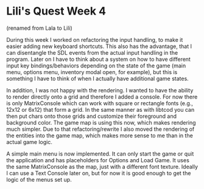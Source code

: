 # Lili's Quest Week 4

(renamed from Lala to Lili)

During this week I worked on refactoring the input handling, to make it easier adding new keyboard shortcuts. This also has the advantage, that I can disentangle the SDL events from the actual input handling in the program. Later on I have to think about a system on how to have different input key bindings/behaviors depending on the state of the game (main menu, options menu, inventory modal open, for example), but this is something I have to think of when I actually have additional game states.

In addition, I was not happy with the rendering. I wanted to have the ability to render directly onto a grid and therefore I added a console. For now there is only MatrixConsole which can work with square or rectangle fonts (e.g., 12x12 or 6x12) that form a grid. In the same manner as with libtcod you can then put chars onto those grids and customize their foreground and background color. The game map is using this now, which makes rendering much simpler. Due to that refactoring/rewrite I also moved the rendering of the entities into the game map, which makes more sense to me than in the actual game logic.

A simple main menu is now implemented. It can only start the game or quit the application and has placeholders for Options and Load Game. It uses the same MatrixConsole as the map, just with a different font texture. Ideally I can use a Text Console later on, but for now it is good enough to get the logic of the menus set up.
